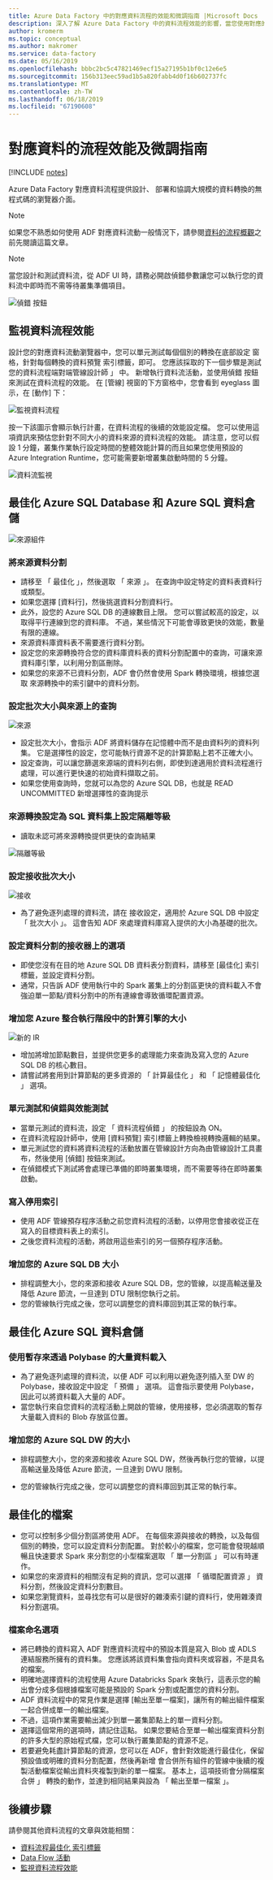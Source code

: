 ```yaml
---
title: Azure Data Factory 中的對應資料流程的效能和微調指南 |Microsoft Docs
description: 深入了解 Azure Data Factory 中的資料流程效能的影響，當您使用對應的資料流時的關鍵因素。
author: kromerm
ms.topic: conceptual
ms.author: makromer
ms.service: data-factory
ms.date: 05/16/2019
ms.openlocfilehash: bbbc2bc5c47821469ecf15a27195b1bf0c12e6e5
ms.sourcegitcommit: 156b313eec59ad1b5a820fabb4d0f16b602737fc
ms.translationtype: MT
ms.contentlocale: zh-TW
ms.lasthandoff: 06/18/2019
ms.locfileid: "67190608"
---
```

# <a name="mapping-data-flows-performance-and-tuning-guide"></a>對應資料的流程效能及微調指南

[!INCLUDE [notes](../../includes/data-factory-data-flow-preview.md)]

Azure Data Factory 對應資料流程提供設計、 部署和協調大規模的資料轉換的無程式碼的瀏覽器介面。

> [!NOTE]
> 如果您不熟悉如何使用 ADF 對應資料流動一般情況下，請參閱[資料的流程概觀](concepts-data-flow-overview.md)之前先閱讀這篇文章。
>

> [!NOTE]
> 當您設計和測試資料流，從 ADF UI 時，請務必開啟偵錯參數讓您可以執行您的資料流中即時而不需等待叢集準備項目。
>

![偵錯 按鈕](media/data-flow/debugb1.png "偵錯")

## <a name="monitor-data-flow-performance"></a>監視資料流程效能

設計您的對應資料流動瀏覽器中，您可以單元測試每個個別的轉換在底部設定 窗格，針對每個轉換的資料預覽 索引標籤，即可。 您應該採取的下一個步驟是測試您的資料流程端對端管線設計師 」 中。 新增執行資料流活動，並使用偵錯 按鈕來測試在資料流程的效能。 在 [管線] 視窗的下方窗格中，您會看到 eyeglass 圖示，在 [動作] 下：

![監視資料流程](media/data-flow/mon002.png "資料流程監視器 2")

按一下該圖示會顯示執行計畫，在資料流程的後續的效能設定檔。 您可以使用這項資訊來預估您針對不同大小的資料來源的資料流程的效能。 請注意，您可以假設 1 分鐘，叢集作業執行設定時間的整體效能計算的而且如果您使用預設的 Azure Integration Runtime，您可能需要新增叢集啟動時間的 5 分鐘。

![資料流監視](media/data-flow/mon003.png "資料流程監視 3")

## <a name="optimizing-for-azure-sql-database-and-azure-sql-data-warehouse"></a>最佳化 Azure SQL Database 和 Azure SQL 資料倉儲

![來源組件](media/data-flow/sourcepart3.png "來源組件")

### <a name="partition-your-source-data"></a>將來源資料分割

* 請移至 「 最佳化 」，然後選取 「 來源 」。 在查詢中設定特定的資料表資料行或類型。
* 如果您選擇 [資料行]，然後挑選資料分割資料行。
* 此外，設您的 Azure SQL DB 的連線數目上限。 您可以嘗試較高的設定，以取得平行連線到您的資料庫。 不過，某些情況下可能會導致更快的效能，數量有限的連線。
* 來源資料庫資料表不需要進行資料分割。
* 設定您的來源轉換符合您的資料庫資料表的資料分割配置中的查詢，可讓來源資料庫引擎，以利用分割區刪除。
* 如果您的來源不已資料分割，ADF 會仍然會使用 Spark 轉換環境，根據您選取 來源轉換中的索引鍵中的資料分割。

### <a name="set-batch-size-and-query-on-source"></a>設定批次大小與來源上的查詢

![來源](media/data-flow/source4.png "來源")

* 設定批次大小，會指示 ADF 將資料儲存在記憶體中而不是由資料列的資料列集。 它是選擇性的設定，您可能執行資源不足的計算節點上若不正確大小。
* 設定查詢，可以讓您篩選來源端的資料列右側，即使到達適用於資料流程進行處理，可以進行更快速的初始資料擷取之前。
* 如果您使用查詢時，您就可以為您的 Azure SQL DB，也就是 READ UNCOMMITTED 新增選擇性的查詢提示

### <a name="set-isolation-level-on-source-transformation-settings-for-sql-datasets"></a>來源轉換設定為 SQL 資料集上設定隔離等級

* 讀取未認可將來源轉換提供更快的查詢結果

![隔離等級](media/data-flow/isolationlevel.png "隔離等級")

### <a name="set-sink-batch-size"></a>設定接收批次大小

![接收](media/data-flow/sink4.png "接收")

* 為了避免逐列處理的資料流，請在 接收設定，適用於 Azure SQL DB 中設定 「 批次大小 」。 這會告知 ADF 來處理資料庫寫入提供的大小為基礎的批次。

### <a name="set-partitioning-options-on-your-sink"></a>設定資料分割的接收器上的選項

* 即使您沒有在目的地 Azure SQL DB 資料表分割資料，請移至 [最佳化] 索引標籤，並設定資料分割。
* 通常，只告訴 ADF 使用執行中的 Spark 叢集上的分割區更快的資料載入不會強迫單一節點/資料分割中的所有連線會導致循環配置資源。

### <a name="increase-size-of-your-compute-engine-in-azure-integration-runtime"></a>增加您 Azure 整合執行階段中的計算引擎的大小

![新的 IR](media/data-flow/ir-new.png "新 IR")

* 增加將增加節點數目，並提供您更多的處理能力來查詢及寫入您的 Azure SQL DB 的核心數目。
* 請嘗試將套用到計算節點的更多資源的 「 計算最佳化 」 和 「 記憶體最佳化 」 選項。

### <a name="unit-test-and-performance-test-with-debug"></a>單元測試和偵錯與效能測試

* 當單元測試的資料流，設定 「 資料流程偵錯 」 的按鈕設為 ON。
* 在資料流程設計師中，使用 [資料預覽] 索引標籤上轉換檢視轉換邏輯的結果。
* 單元測試您的資料將資料流程的活動放置在管線設計方向為由管線設計工具畫布，然後使用 [偵錯] 按鈕來測試。
* 在偵錯模式下測試將會處理已準備的即時叢集環境，而不需要等待在即時叢集啟動。

### <a name="disable-indexes-on-write"></a>寫入停用索引
* 使用 ADF 管線預存程序活動之前您資料流程的活動，以停用您會接收從正在寫入的目標資料表上的索引。
* 之後您資料流程的活動，將啟用這些索引的另一個預存程序活動。

### <a name="increase-the-size-of-your-azure-sql-db"></a>增加您的 Azure SQL DB 大小
* 排程調整大小，您的來源和接收 Azure SQL DB，您的管線，以提高輸送量及降低 Azure 節流，一旦達到 DTU 限制您執行之前。
* 您的管線執行完成之後，您可以調整您的資料庫回到其正常的執行率。

## <a name="optimizing-for-azure-sql-data-warehouse"></a>最佳化 Azure SQL 資料倉儲

### <a name="use-staging-to-load-data-in-bulk-via-polybase"></a>使用暫存來透過 Polybase 的大量資料載入

* 為了避免逐列處理的資料流，以便 ADF 可以利用以避免逐列插入至 DW 的 Polybase，接收設定中設定 「 預備 」 選項。 這會指示要使用 Polybase，因此可以將資料載入大量的 ADF。
* 當您執行來自您資料的流程活動上開啟的管線，使用接移，您必須選取的暫存大量載入資料的 Blob 存放區位置。

### <a name="increase-the-size-of-your-azure-sql-dw"></a>增加您的 Azure SQL DW 的大小

* 排程調整大小，您的來源和接收 Azure SQL DW，然後再執行您的管線，以提高輸送量及降低 Azure 節流，一旦達到 DWU 限制。

* 您的管線執行完成之後，您可以調整您的資料庫回到其正常的執行率。

## <a name="optimize-for-files"></a>最佳化的檔案

* 您可以控制多少個分割區將使用 ADF。 在每個來源與接收的轉換，以及每個個別的轉換，您可以設定資料分割配置。 對於較小的檔案，您可能會發現越順暢且快速要求 Spark 來分割您的小型檔案選取 「 單一分割區 」 可以有時運作。
* 如果您的來源資料的相關沒有足夠的資訊，您可以選擇 「 循環配置資源 」 資料分割，然後設定資料分割數目。
* 如果您瀏覽資料，並尋找您有可以是很好的雜湊索引鍵的資料行，使用雜湊資料分割選項。

### <a name="file-naming-options"></a>檔案命名選項

* 將已轉換的資料寫入 ADF 對應資料流程中的預設本質是寫入 Blob 或 ADLS 連結服務所擁有的資料集。 您應該將該資料集會指向資料夾或容器，不是具名的檔案。
* 明確地選擇資料的流程使用 Azure Databricks Spark 來執行，這表示您的輸出會分成多個根據檔案可能是預設的 Spark 分割或配置您的資料分割。
* ADF 資料流程中的常見作業是選擇 [輸出至單一檔案]，讓所有的輸出組件檔案一起合併成單一的輸出檔案。
* 不過，這項作業需要輸出減少到單一叢集節點上的單一資料分割。
* 選擇這個常用的選項時，請記住這點。 如果您要結合至單一輸出檔案資料分割的許多大型的原始程式檔，您可以執行叢集節點的資源不足。
* 若要避免耗盡計算節點的資源，您可以在 ADF，會針對效能進行最佳化，保留預設值或明確的資料分割配置，然後再新增 會合併所有組件的管線中後續的複製活動檔案從輸出資料夾複製到新的單一檔案。 基本上，這項技術會分隔檔案合併 」 轉換的動作，並達到相同結果與設為 「 輸出至單一檔案 」。

## <a name="next-steps"></a>後續步驟
請參閱其他資料流程的文章與效能相關：

- [資料流程最佳化 索引標籤](concepts-data-flow-optimize-tab.md)
- [Data Flow 活動](control-flow-execute-data-flow-activity.md)
- [監視資料流程效能](concepts-data-flow-monitoring.md)
